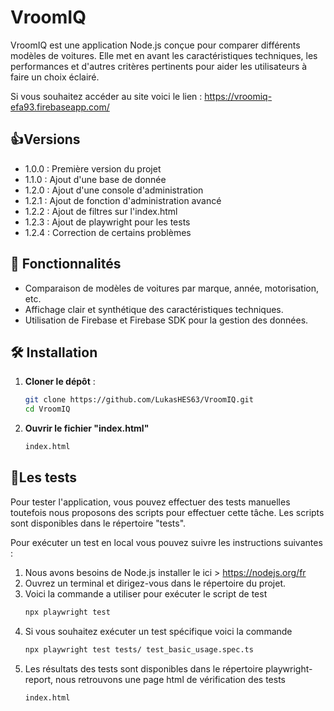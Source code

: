 # VroomIQ

VroomIQ est une application Node.js conçue pour comparer différents modèles de voitures. Elle met en avant les caractéristiques techniques, les performances et d'autres critères pertinents pour aider les utilisateurs à faire un choix éclairé.

Si vous souhaitez accéder au site voici le lien : https://vroomiq-efa93.firebaseapp.com/

## 👍Versions

- 1.0.0 : Première version du projet
- 1.1.0 : Ajout d'une base de donnée
- 1.2.0 : Ajout d'une console d'administration
- 1.2.1 : Ajout de fonction d'administration avancé
- 1.2.2 : Ajout de filtres sur l'index.html
- 1.2.3 : Ajout de playwright pour les tests
- 1.2.4 : Correction de certains problèmes

## 🚀 Fonctionnalités
- Comparaison de modèles de voitures par marque, année, motorisation, etc.
- Affichage clair et synthétique des caractéristiques techniques.
- Utilisation de Firebase et Firebase SDK pour la gestion des données.

## 🛠️ Installation

1. **Cloner le dépôt** :
   ```bash
   git clone https://github.com/LukasHES63/VroomIQ.git
   cd VroomIQ
2. **Ouvrir le fichier "index.html"**
   ```bash
   index.html
   
## 🧪Les tests
Pour tester l'application, vous pouvez effectuer des tests manuelles toutefois nous proposons des scripts pour effectuer cette tâche. 
Les scripts sont disponibles dans le répertoire "tests".

Pour exécuter un test en local vous pouvez suivre les instructions suivantes :
1. Nous avons besoins de Node.js installer le ici > https://nodejs.org/fr
2. Ouvrez un terminal et dirigez-vous dans le répertoire du projet.
3. Voici la commande a utiliser pour exécuter le script de test
   ```bash
   npx playwright test
4. Si vous souhaitez exécuter un test spécifique voici la commande
   ```bash
   npx playwright test tests/ test_basic_usage.spec.ts
5. Les résultats des tests sont disponibles dans le répertoire playwright-report, nous retrouvons une page html de vérification des tests
   ```bash
   index.html
